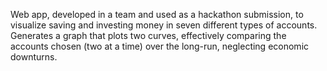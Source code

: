 Web app, developed in a team and used as a hackathon submission, to visualize saving and investing money in seven different types of accounts.
Generates a graph that plots two curves, effectively comparing the accounts chosen (two at a time) over the long-run, neglecting economic downturns.
